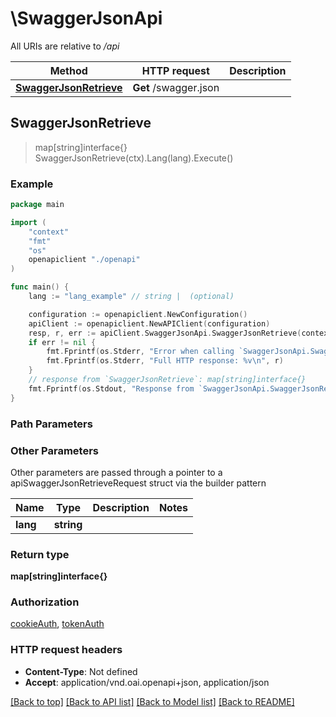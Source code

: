 # \SwaggerJsonApi

All URIs are relative to */api*

Method | HTTP request | Description
------------- | ------------- | -------------
[**SwaggerJsonRetrieve**](SwaggerJsonApi.md#SwaggerJsonRetrieve) | **Get** /swagger.json | 



## SwaggerJsonRetrieve

> map[string]interface{} SwaggerJsonRetrieve(ctx).Lang(lang).Execute()





### Example

```go
package main

import (
    "context"
    "fmt"
    "os"
    openapiclient "./openapi"
)

func main() {
    lang := "lang_example" // string |  (optional)

    configuration := openapiclient.NewConfiguration()
    apiClient := openapiclient.NewAPIClient(configuration)
    resp, r, err := apiClient.SwaggerJsonApi.SwaggerJsonRetrieve(context.Background()).Lang(lang).Execute()
    if err != nil {
        fmt.Fprintf(os.Stderr, "Error when calling `SwaggerJsonApi.SwaggerJsonRetrieve``: %v\n", err)
        fmt.Fprintf(os.Stderr, "Full HTTP response: %v\n", r)
    }
    // response from `SwaggerJsonRetrieve`: map[string]interface{}
    fmt.Fprintf(os.Stdout, "Response from `SwaggerJsonApi.SwaggerJsonRetrieve`: %v\n", resp)
}
```

### Path Parameters



### Other Parameters

Other parameters are passed through a pointer to a apiSwaggerJsonRetrieveRequest struct via the builder pattern


Name | Type | Description  | Notes
------------- | ------------- | ------------- | -------------
 **lang** | **string** |  | 

### Return type

**map[string]interface{}**

### Authorization

[cookieAuth](../README.md#cookieAuth), [tokenAuth](../README.md#tokenAuth)

### HTTP request headers

- **Content-Type**: Not defined
- **Accept**: application/vnd.oai.openapi+json, application/json

[[Back to top]](#) [[Back to API list]](../README.md#documentation-for-api-endpoints)
[[Back to Model list]](../README.md#documentation-for-models)
[[Back to README]](../README.md)


